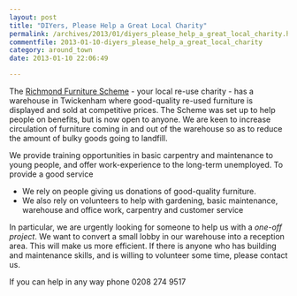 ```yaml
---
layout: post
title: "DIYers, Please Help a Great Local Charity"
permalink: /archives/2013/01/diyers_please_help_a_great_local_charity.html
commentfile: 2013-01-10-diyers_please_help_a_great_local_charity
category: around_town
date: 2013-01-10 22:06:49

---
```


The [Richmond Furniture Scheme](https://stmargarets.london/directory/charity/200703111434) - your local re-use charity - has a warehouse in Twickenham where good-quality re-used furniture is displayed and sold at competitive prices. The Scheme was set up to help people on benefits, but is now open to anyone. We are keen to increase circulation of furniture coming in and out of the warehouse so as to reduce the amount of bulky goods going to landfill.

We provide training opportunities in basic carpentry and maintenance to young people, and offer work-experience to the long-term unemployed.
To provide a good service

-   We rely on people giving us donations of good-quality furniture.
-   We also rely on volunteers to help with gardening, basic maintenance, warehouse and office work, carpentry and customer service

In particular, we are urgently looking for someone to help us with a *one-off project*. We want to convert a small lobby in our warehouse into a reception area. This will make us more efficient. If there is anyone who has building and maintenance skills, and is willing to volunteer some time, please contact us.

If you can help in any way phone 0208 274 9517

